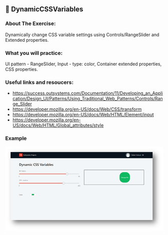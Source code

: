 ## :ledger: DynamicCSSVariables

### About The Exercise:

Dynamically change CSS variable settings using Controls/RangeSlider and Extended properties.

### What you will practice:

UI pattern - RangeSlider, Input - type: color, Container extended properties, CSS properties.

### Useful links and resoucers:

- https://success.outsystems.com/Documentation/11/Developing_an_Application/Design_UI/Patterns/Using_Traditional_Web_Patterns/Controls/Range_Slider
- https://developer.mozilla.org/en-US/docs/Web/CSS/transform
- https://developer.mozilla.org/en-US/docs/Web/HTML/Element/input
- https://developer.mozilla.org/en-US/docs/Web/HTML/Global_attributes/style

### Example
![OutSystems Image](./Samples/dynamicCSSVariables.png)

